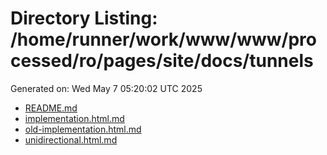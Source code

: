 # Directory Listing: /home/runner/work/www/www/processed/ro/pages/site/docs/tunnels
Generated on: Wed May  7 05:20:02 UTC 2025

- [README.md](README.md)
- [implementation.html.md](implementation.html.md)
- [old-implementation.html.md](old-implementation.html.md)
- [unidirectional.html.md](unidirectional.html.md)
